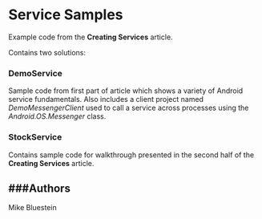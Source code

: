 Service Samples
===============

Example code from the **Creating Services** article. 

Contains two solutions:

### DemoService

Sample code from first part of article which shows a variety of Android 
service fundamentals. Also includes a client project named 
*DemoMessengerClient* used to call a service across processes using the 
*Android.OS.Messenger* class. 

### StockService

Contains sample code for walkthrough presented in the second half of 
the **Creating Services** article. 

###Authors
---
Mike Bluestein
